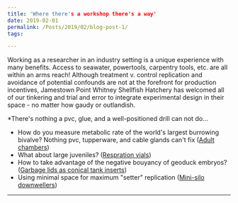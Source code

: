 ```yaml
---
title: 'Where there's a workshop there's a way'
date: 2019-02-01
permalink: /Posts/2019/02/blog-post-1/
tags:

---
```


Working as a researcher in an industry setting is a unique experience with many benefits.
Access to seawater, powertools, carpentry tools, etc. are all within an arms reach!
Although treatment v. control replication and avoidance of potential confounds are not at the forefront for
production incentives, Jamestown Point Whitney Shellfish Hatchery has welcomed all of our tinkering
and trial and error to integrate experimental design in their space - no matter how gaudy or outlandish.

*There's nothing a pvc, glue, and a well-positioned drill can not do...
  * How do you measure metabolic rate of the world's largest burrowing bivalve?
Nothing pvc, tupperware, and cable glands can't fix
([Adult chambers](https://SamGurr.github.io/image/adult_chambers.jpg))
  * What about large juveniles?
([Respration vials](https://SamGurr.github.io/image/resp_chambers.jpg))
  * How to take advantage of the negative bouyancy of geoduck embryos?
([Garbage lids as conical tank inserts](https://SamGurr.github.io/image/hatch_setup.jpg))
  * Using minimal space for maximum "setter" replication
([Mini-silo downwellers](https://SamGurr.github.io/image/mini_silos.jpg))


------
